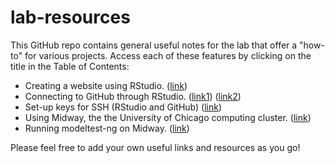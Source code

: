 # lab-resources

This GitHub repo contains general useful notes for the lab that offer a "how-to" for various projects. Access each of these features by clicking on the title in the Table of Contents:

- Creating a website using RStudio. ([link](http://nickstrayer.me/RMarkdown_Sites_tutorial/))
- Connecting to GitHub through RStudio. ([link1](https://www.r-bloggers.com/2014/05/rstudio-pushing-to-github-with-ssh-authentication/)) ([link2](https://happygitwithr.com/rstudio-git-github.html))
- Set-up keys for SSH (RStudio and GitHub) ([link](https://happygitwithr.com/ssh-keys.html#ssh-keys))
- Using Midway, the the University of Chicago computing cluster. ([link](https://github.com/brooklabteam/lab-resources/blob/main/midway-how-to.md))
- Running modeltest-ng on Midway. ([link](https://github.com/brooklabteam/lab-resources/blob/main/modeltest-ng.md))

Please feel free to add your own useful links and resources as you go!


